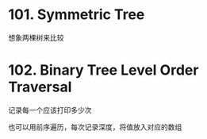 # 101. Symmetric Tree
想象两棵树来比较
# 102. Binary Tree Level Order Traversal
记录每一个应该打印多少次

也可以用前序遍历，每次记录深度，将值放入对应的数组